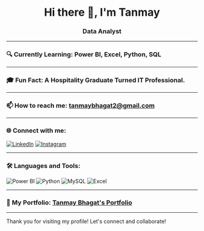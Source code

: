 <div align="center">

# Hi there 👋, I'm Tanmay  

### **Data Analyst**

</div>

---

### 🔍 Currently Learning: Power BI, Excel, Python, SQL

---

### 🎓 Fun Fact: A Hospitality Graduate Turned IT Professional.

---

### 📫 How to reach me: [tanmaybhagat2@gmail.com](mailto:tanmaybhagat2@gmail.com)

---

### 🌐 Connect with me: 
[![LinkedIn](https://img.shields.io/badge/LinkedIn-0077B5?style=for-the-badge&logo=linkedin&logoColor=white)](https://www.linkedin.com/in/tanmaybhagatt/) [![Instagram](https://img.shields.io/badge/Instagram-E4405F?style=for-the-badge&logo=instagram&logoColor=white)](https://www.instagram.com/tanmay_bhagat_11/)

---

### 🛠️ Languages and Tools:
![Power BI](https://img.shields.io/badge/Power%20BI-F2C94C?style=for-the-badge&logo=powerbi&logoColor=black) 
![Python](https://img.shields.io/badge/Python-3776AB?style=for-the-badge&logo=python&logoColor=white) 
![MySQL](https://img.shields.io/badge/mysql-4479A1.svg?style=for-the-badge&logo=mysql&logoColor=white)
![Excel](https://img.shields.io/badge/Excel-217346?style=for-the-badge&logo=microsoft-excel&logoColor=white)

---

### 📂 My Portfolio: [Tanmay Bhagat's Portfolio](https://codebasics.io/portfolio/Tanmay-Bhagat)

---

Thank you for visiting my profile! Let's connect and collaborate! 
